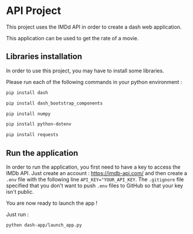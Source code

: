 
# API Project

This project uses the IMDd API in order to create a dash web application.

This application can be used to get the rate of a movie.

## Libraries installation

In order to use this project, you may have to install some libraries.

Please run each of the following commands in your python environment : 

```bash
pip install dash
```
```bash
pip install dash_bootstrap_components
```
```bash
pip install numpy
```
```bash
pip install python-dotenv
```
```bash
pip install requests
```

## Run the application

In order to run the application, you first need to have a key to access the IMDb API. Just create an account : https://imdb-api.com/ and then create a `.env` file with the following line `API_KEY="YOUR_API_KEY`.
The `.gitignore` file specified that you don't want to push `.env` files to GitHub so that your key isn't public.

You are now ready to launch the app ! 

Just run :

```bash
python dash-app/launch_app.py
```
